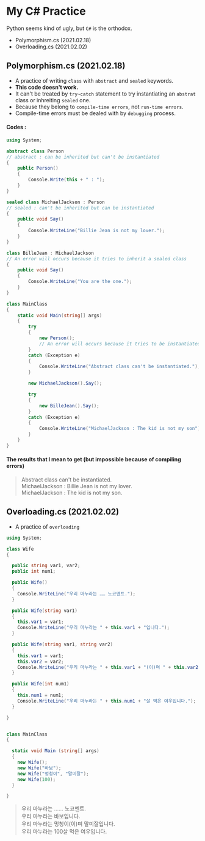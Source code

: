 # My C# Practice
Python seems kind of ugly, but `C#` is the orthodox.
- Polymorphism.cs (2021.02.18)
- Overloading.cs (2021.02.02)


## Polymorphism.cs (2021.02.18)
- A practice of writing `class` with `abstract` and `sealed` keywords.
- **This code doesn't work.**
- It can't be treated by `try~catch` statement to try instantiating an `abstrat` class or inhreiting `sealed` one.
- Because they belong to `compile-time errors`, not `run-time errors`.
- Compile-time errors must be dealed with by `debugging` process.

#### Codes :
```cs
using System;

abstract class Person
// abstract : can be inherited but can't be instantiated
{
    public Person()
    {
        Console.Write(this + " : ");
    }
}

sealed class MichaelJackson : Person
// sealed : can't be inherited but can be instantiated
{
    public void Say()
    {
        Console.WriteLine("Billie Jean is not my lover.");
    }
}

class BilleJean : MichaelJackson
// An error will occurs because it tries to inherit a sealed class
{
    public void Say()
    {
        Console.WriteLine("You are the one.");
    }
}

class MainClass
{
    static void Main(string[] args)
    {
        try
        {
            new Person();
            // An error will occurs because it tries to be instantiated as an abstract class
        }
        catch (Exception e)
        {
            Console.WriteLine("Abstract class can't be instantiated.");
        }

        new MichaelJackson().Say();

        try
        {
            new BilleJean().Say();
        }
        catch (Exception e)
        {
            Console.WriteLine("MichaelJackson : The kid is not my son");
        }
    }
}
```

#### The results that I mean to get (but impossible because of compiling errors)
> Abstract class can't be instantiated.  
> MichaelJackson : Billie Jean is not my lover.  
> MichaelJackson : The kid is not my son.
 

## Overloading.cs (2021.02.02)
- A practice of `overloading`

```cs
using System;

class Wife
{

  public string var1, var2;
  public int num1;

  public Wife()
  {
    Console.WriteLine("우리 마누라는 …… 노코멘트.");
  }

  public Wife(string var1)
  {
    this.var1 = var1;
    Console.WriteLine("우리 마누라는 " + this.var1 + "입니다.");
  }

  public Wife(string var1, string var2)
  {
    this.var1 = var1;
    this.var2 = var2;
    Console.WriteLine("우리 마누라는 " + this.var1 + "(이)며 " + this.var2 + "입니다.");
  }

  public Wife(int num1)
  {
    this.num1 = num1;
    Console.WriteLine("우리 마누라는 " + this.num1 + "살 먹은 여우입니다.");
  }

}


class MainClass
{

  static void Main (string[] args)
  {
    new Wife();
    new Wife("바보");
    new Wife("멍청이", "말미잘");
    new Wife(100);
  }

}
```
> 우리 마누라는 …… 노코멘트.  
> 우리 마누라는 바보입니다.  
> 우리 마누라는 멍청이(이)며 말미잘입니다.  
> 우리 마누라는 100살 먹은 여우입니다.
